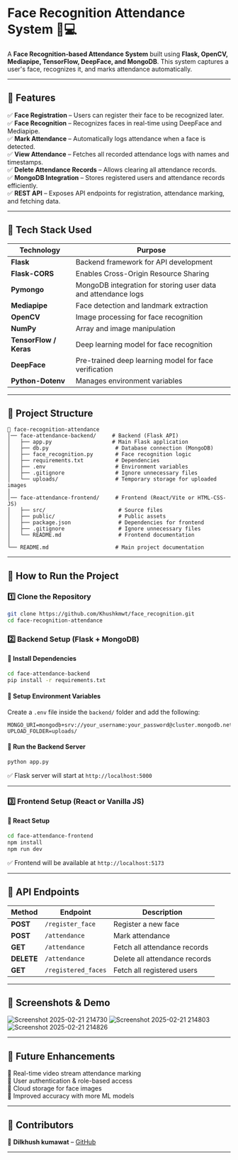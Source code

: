 # **Face Recognition Attendance System** 🏫💻  

A **Face Recognition-based Attendance System** built using **Flask, OpenCV, Mediapipe, TensorFlow, DeepFace, and MongoDB**. This system captures a user's face, recognizes it, and marks attendance automatically.  

---

## **📌 Features**  
✅ **Face Registration** – Users can register their face to be recognized later.  
✅ **Face Recognition** – Recognizes faces in real-time using DeepFace and Mediapipe.  
✅ **Mark Attendance** – Automatically logs attendance when a face is detected.  
✅ **View Attendance** – Fetches all recorded attendance logs with names and timestamps.  
✅ **Delete Attendance Records** – Allows clearing all attendance records.  
✅ **MongoDB Integration** – Stores registered users and attendance records efficiently.  
✅ **REST API** – Exposes API endpoints for registration, attendance marking, and fetching data.  

---

## **🚀 Tech Stack Used**  

| Technology  | Purpose |
|------------|---------|
| **Flask**  | Backend framework for API development |
| **Flask-CORS**  | Enables Cross-Origin Resource Sharing |
| **Pymongo**  | MongoDB integration for storing user data and attendance logs |
| **Mediapipe**  | Face detection and landmark extraction |
| **OpenCV**  | Image processing for face recognition |
| **NumPy**  | Array and image manipulation |
| **TensorFlow / Keras**  | Deep learning model for face recognition |
| **DeepFace**  | Pre-trained deep learning model for face verification |
| **Python-Dotenv**  | Manages environment variables |

---

## **📂 Project Structure**  

```
📂 face-recognition-attendance
│── face-attendance-backend/     # Backend (Flask API)
│   ├── app.py                   # Main Flask application
│   ├── db.py                     # Database connection (MongoDB)
│   ├── face_recognition.py       # Face recognition logic
│   ├── requirements.txt          # Dependencies
│   ├── .env                      # Environment variables
│   ├── .gitignore                # Ignore unnecessary files
│   └── uploads/                  # Temporary storage for uploaded images
│
│── face-attendance-frontend/     # Frontend (React/Vite or HTML-CSS-JS)
│   ├── src/                       # Source files
│   ├── public/                    # Public assets
│   ├── package.json               # Dependencies for frontend
│   ├── .gitignore                 # Ignore unnecessary files
│   └── README.md                  # Frontend documentation
│
└── README.md                     # Main project documentation
```

---

## **📌 How to Run the Project**  

### **1️⃣ Clone the Repository**  
```bash
git clone https://github.com/Khushkmwt/face_recognition.git
cd face-recognition-attendance
```

### **2️⃣ Backend Setup (Flask + MongoDB)**  
#### **🔹 Install Dependencies**  
```bash
cd face-attendance-backend
pip install -r requirements.txt
```

#### **🔹 Setup Environment Variables**  
Create a `.env` file inside the `backend/` folder and add the following:  
```
MONGO_URI=mongodb+srv://your_username:your_password@cluster.mongodb.net/face_attendance
UPLOAD_FOLDER=uploads/
```

#### **🔹 Run the Backend Server**  
```bash
python app.py
```
✅ Flask server will start at `http://localhost:5000`

---

### **3️⃣ Frontend Setup (React or Vanilla JS)**
#### **🔹 React Setup**
```bash
cd face-attendance-frontend
npm install
npm run dev
```
✅ Frontend will be available at `http://localhost:5173`

---

## **📌 API Endpoints**  

| Method | Endpoint | Description |
|--------|---------|-------------|
| **POST** | `/register_face` | Register a new face |
| **POST** | `/attendance` | Mark attendance |
| **GET** | `/attendance` | Fetch all attendance records |
| **DELETE** | `/attendance` | Delete all attendance records |
| **GET** | `/registered_faces` | Fetch all registered users |

---

## **📌 Screenshots & Demo**  

![Screenshot 2025-02-21 214730](https://github.com/user-attachments/assets/8cf88797-3e64-49cc-b0ae-e88e0b238176)
![Screenshot 2025-02-21 214803](https://github.com/user-attachments/assets/fbba6064-34cf-4cb0-9cac-b5c3cc2d0308)
![Screenshot 2025-02-21 214826](https://github.com/user-attachments/assets/aca1f34e-3f34-4dcc-92e5-5aa8c9c61a46)




---

## **📌 Future Enhancements**  
🔹 Real-time video stream attendance marking  
🔹 User authentication & role-based access  
🔹 Cloud storage for face images  
🔹 Improved accuracy with more ML models  

---

## **📌 Contributors**  
👤 **Dilkhush kumawat** – [GitHub](https://github.com/Khushkmwt)  

---


